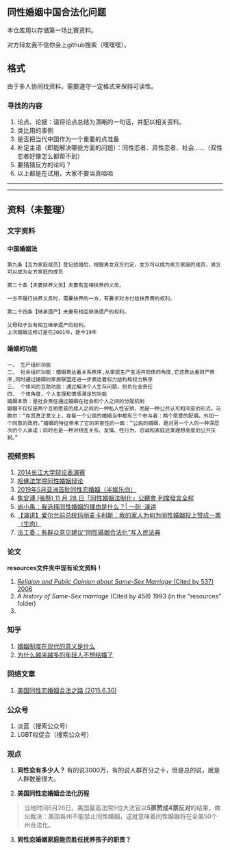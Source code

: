 ## 同性婚姻中国合法化问题
本仓库用以存储第一场比赛资料。

对方辩友我不信你会上github搜索（嘿嘿嘿）。

## 格式
由于多人协同找资料，需要遵守一定格式来保持可读性。

### 寻找的内容
1. 论点、论据：请将论点总结为清晰的一句话，并配以相关资料。
2. 类比用的事例
3. 是否把当代中国作为一个重要的点准备
4. 补足主语（即能解决哪些方面的问题）：同性恋者、异性恋者、社会......（双性恋者好像怎么都帮不到）
5. 要猜猜反方的论吗？
6. 以上都是在试用，大家不要当真哈哈
-------------
------------
## 资料（未整理）

### 文字资料
#### 中国婚姻法
```
第九条【互为家庭成员】登记结婚后，根据男女双方约定，女方可以成为男方家庭的成员，男方可以成为女方家庭的成员

第二十条【夫妻扶养义务】夫妻有互相扶养的义务。

一方不履行扶养义务时，需要扶养的一方，有要求对方付给扶养费的权利。

第二十四条【继承遗产】夫妻有相互继承遗产的权利。

父母和子女有相互继承遗产的权利。
上次婚姻法修订是在2001年，距今19年
```

#### 婚姻的功能
```
一、 生产组织功能
二、 社会组织功能：婚姻表达着关系秩序,从家庭生产生活共同体的角度,它还表达着财产秩序,同时通过婚姻的家族联盟还进一步表达着权力结构和权力秩序
三、 个体间的互助功能：通过解决个人生存问题，担负社会责任
四、 个体角度，个人生理和情感满足的功能
婚姻本质：是社会责任通过婚姻在社会和个人之间的分配机制
婚姻不仅仅是两个互相愿意的成人之间的一种私人性安排，而是一种公共认可和同意的形式。马歇尔：“在其真正意义上，在每一个公民的婚姻当中都有三个参与者：两个愿意的配偶，外加一个同意的政府。”婚姻的特征带来了它的荣誉性的一面：“公民的婚姻，是对另一个人的一种深层次的个人承诺；同时也是一种对相互关系、友情、性行为，忠诚和家庭这类理想高度的公共庆祝。”
```

### 视频资料
1. [2014长江大学辩论表演赛](https://v.youku.com/v_show/id_XODA0NjIyNjQ4.html?refer=seo_operation.liuxiao.liux_00003303_3000_Qzu6ve_19042900)
2. [哈佛法学院同性婚姻辩论](https://www.bilibili.com/video/av8254851?from=search&seid=10286136649417855496)
3. [2019年5月亚洲首批同性恋婚姻（半娱乐向）](https://www.bilibili.com/video/av66622111?from=search&seid=17640614696109733606)
4. [焦安溥 (張懸) 11 月 28 日「同性婚姻法制化」公聽會 列席發言全程](https://www.bilibili.com/video/av7303069?from=search&seid=17640614696109733606)
5. [尚小禹：我选择同性婚姻的理由是什么？| 一刻 ·演讲](https://www.bilibili.com/video/av34537503?from=search&seid=9614911549046827106)
6. [【演讲】爱尔兰前总统玛丽麦卡利斯：我的家人为何为同性婚姻投上赞成一票（生肉）](https://www.bilibili.com/video/av28990743?from=search&seid=9614911549046827106)
7. [法工委：有群众意见建议“同性婚姻合法化”写入民法典](https://baijiahao.baidu.com/s?id=1653423526849656622&wfr=spider&for=pc)

### 论文
**resources文件夹中现有论文资料！**
1. [*Religion and Public Opinion about Same-Sex Marriage* (Cited by 537) 2006](https://onlinelibrary.wiley.com/doi/full/10.1111/j.1540-6237.2006.00384.x?casa_token=3xa2NTXtNCcAAAAA:rVIkh4YdvfCgsdNkn-ubtHw2m4gtxEAX9rmN8uwV1qKF6fb306sodo-gQUHQ-2usKVzF0dZ2-dnWIR0)
2. *A history of Same-Sex marriage* (Cited by 458) 1993 (in the "resources" folder)
3. 

### 知乎
1. [婚姻制度在现代的意义是什么](https://www.zhihu.com/question/32140107)
2. [为什么越来越多的年轻人不想结婚了](https://www.zhihu.com/question/28245561/answer/40197477)

### 网络文章
1. [美国同性恋婚姻合法之路 (2015.6.30)](http://history.people.com.cn/n/2015/0630/c372326-27229638.html)

### 公众号

1. 淡蓝（搜索公众号）
2. LGBT权促会（搜索公众号）

### 观点
1. **同性恋有多少人？** 有的说3000万，有的说人群百分之十，但是总的说，就是人群数量很大。

2. **美国同性恋婚姻合法化历程** 
> 当地时间6月26日，美国最高法院9位大法官以**5票赞成4票反对**的结果，做出裁决：美国各州不能禁止同性婚姻，这就意味着同性婚姻将在全美50个州合法化。

3. **同性恋婚姻家庭能否胜任抚养孩子的职责？** 
